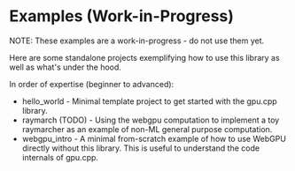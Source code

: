 # Examples (Work-in-Progress)

NOTE: These examples are a work-in-progress - do not use them yet.

Here are some standalone projects exemplifying how to use this library as well
as what's under the hood.

In order of expertise (beginner to advanced):

- hello_world - Minimal template project to get started with the gpu.cpp library.
- raymarch (TODO) - Using the webgpu computation to implement a toy raymarcher
  as an example of non-ML general purpose computation. 
- webgpu_intro - A minimal from-scratch example of how to use WebGPU directly
  without this library. This is useful to understand the code internals of
  gpu.cpp.
